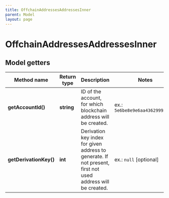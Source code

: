 ```yaml
---
title: OffchainAddressesAddressesInner
parent: Model
layout: page
---
```


# OffchainAddressesAddressesInner

## Model getters

Method name | Return type | Description | Notes
------------ | ------------- | ------------- | -------------
**getAccountId()** | **string** | ID of the account, for which blockchain address will be created. | ex.: `5e6be8e9e6aa436299950c41`
**getDerivationKey()** | **int** | Derivation key index for given address to generate. If not present, first not used address will be created. | ex.: `null` [optional]

